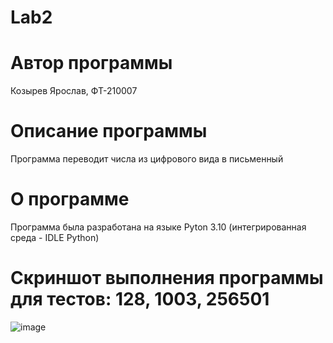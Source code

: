 # Lab2
# Автор программы
Козырев Ярослав, ФТ-210007
# Описание программы
Программа переводит числа из цифрового вида в письменный
# О программе
Программа была разработана на языке Pyton 3.10 (интегрированная среда - IDLE Python)
# Скриншот выполнения программы для тестов: 128, 1003, 256501
![image](https://user-images.githubusercontent.com/122468979/214622109-101205f2-f81f-4f41-8bd3-24c220912d8b.png)
